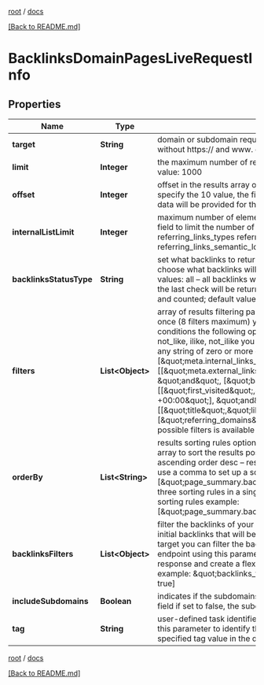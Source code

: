 [root](./../ "root") / [docs](./ "docs")

[[Back to README.md]](./../README.md "[Back to README.md]")

# BacklinksDomainPagesLiveRequestInfo

## Properties

| Name | Type | Description | Notes |
|------------ | ------------- | ------------- | -------------|
|**target** | **String** | domain or subdomain required field a domain or a subdomain should be specified without https:// and www. example: forbes.com |  [optional] |
|**limit** | **Integer** | the maximum number of returned pages optional field default value: 100 maximum value: 1000 |  [optional] |
|**offset** | **Integer** | offset in the results array of returned pages optional field default value: 0 if you specify the 10 value, the first ten pages in the results array will be omitted and the data will be provided for the successive pages |  [optional] |
|**internalListLimit** | **Integer** | maximum number of elements within internal arrays optional field you can use this field to limit the number of elements within the following arrays: referring_links_tld referring_links_types referring_links_attributes referring_links_platform_types referring_links_semantic_locations default value: 10 maximum value: 1000 |  [optional] |
|**backlinksStatusType** | **String** | set what backlinks to return and count optional field you can use this field to choose what backlinks will be returned and used for aggregated metrics; possible values: all – all backlinks will be returned and counted; live – backlinks found during the last check will be returned and counted; lost – lost backlinks will be returned and counted; default value: live |  [optional] |
|**filters** | **List&lt;Object&gt;** | array of results filtering parameters optional field you can add several filters at once (8 filters maximum) you should set a logical operator and, or between the conditions the following operators are supported: regex, &#x3D;, &lt;&gt;, in, not_in, like, not_like, ilike, not_ilike you can use the % operator with like and not_like to match any string of zero or more characters example: [\&quot;meta.internal_links_count\&quot;,\&quot;&gt;\&quot;,\&quot;1\&quot;] [[\&quot;meta.external_links_count\&quot;,\&quot;&gt;\&quot;,\&quot;2\&quot;], \&quot;and\&quot;, [\&quot;backlinks\&quot;,\&quot;&gt;\&quot;,\&quot;10\&quot;]] [[\&quot;first_visited\&quot;,\&quot;&gt;\&quot;,\&quot;2017-10-23 11:31:45 +00:00\&quot;], \&quot;and\&quot;, [[\&quot;title\&quot;,\&quot;like\&quot;,\&quot;%seo%\&quot;],\&quot;or\&quot;,[\&quot;referring_domains\&quot;,\&quot;&gt;\&quot;,\&quot;10\&quot;]]] The full list of possible filters is available here. |  [optional] |
|**orderBy** | **List&lt;String&gt;** | results sorting rules optional field you can use the same values as in the filters array to sort the results possible sorting types: asc – results will be sorted in the ascending order desc – results will be sorted in the descending order you should use a comma to set up a sorting type example: [\&quot;page_summary.backlinks,desc\&quot;] note that you can set no more than three sorting rules in a single request you should use a comma to separate several sorting rules example: [\&quot;page_summary.backlinks,desc\&quot;,\&quot;page_summary.rank,asc\&quot;] |  [optional] |
|**backlinksFilters** | **List&lt;Object&gt;** | filter the backlinks of your target optional field you can use this field to filter the initial backlinks that will be included in the dataset for aggregated metrics for your target you can filter the backlinks by all fields available in the response of this endpoint using this parameter, you can include only dofollow backlinks in the response and create a flexible backlinks dataset to calculate the metrics for example: \&quot;backlinks_filters\&quot;: [\&quot;dofollow\&quot;, \&quot;&#x3D;\&quot;, true] |  [optional] |
|**includeSubdomains** | **Boolean** | indicates if the subdomains of the target will be included in the search optional field if set to false, the subdomains will be ignored default value: true |  [optional] |
|**tag** | **String** | user-defined task identifier optional field the character limit is 255 you can use this parameter to identify the task and match it with the result you will find the specified tag value in the data object of the response |  [optional] |

[root](./../ "root") / [docs](./ "docs")

[[Back to README.md]](./../README.md "[Back to README.md]")